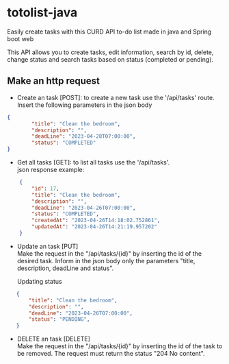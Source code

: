 # totolist-java
Easily create tasks with this CURD API to-do list made in java and Spring boot web

This API allows you to create tasks, edit information, search by id, delete, change status and search tasks based on status (completed or pending).

## Make an http request

* Create an task [POST]: to create a new task use the '/api/tasks' route. Insert the following parameters in the json body
```json
{
		"title": "Clean the bedroom",
		"description": "",
		"deadLine": "2023-04-28T07:00:00",
		"status": "COMPLETED"
}
```

* Get all tasks [GET]: to list all tasks use the '/api/tasks'.
  <br>json response example:
```json
	{
		"id": 17,
		"title": "Clean the bedroom",
		"description": "",
		"deadLine": "2023-04-26T07:00:00",
		"status": "COMPLETED",
		"createdAt": "2023-04-26T14:18:02.752861",
		"updatedAt": "2023-04-26T14:21:19.957202"
	}
 ```
 
 * Update an task [PUT]
 <br>Make the request in the "/api/tasks/{id}" by inserting the id of the desired task.
 Inform in the json body only the parameters "title, description, deadLine and status".
 
   Updating status
 ```json
	{
		"title": "Clean the bedroom",
		"description": "",
		"deadLine": "2023-04-26T07:00:00",
		"status": "PENDING",
	}
 ```
 
  * DELETE an task [DELETE]
 <br>Make the request in the "/api/tasks/{id}" by inserting the id of the task to be removed.
     The request must return the status "204 No content".
 
 
